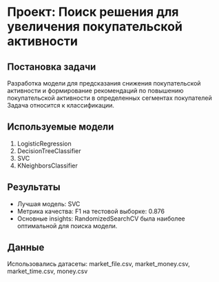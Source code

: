 # Проект: Поиск решения для увеличения покупательской активности

## Постановка задачи
Разработка модели для предсказания снижения покупательской активности и формирование рекомендаций по повышению покупательской активности в определенных сегментах покупателей
Задача относится к классификации.

## Используемые модели
1. LogisticRegression
2. DecisionTreeClassifier
3. SVC
4. KNeighborsClassifier

## Результаты
- Лучшая модель: SVC
- Метрика качества:  F1 на тестовой выборке: 0.876
- Основные insights: RandomizedSearchCV была наиболее оптимальной для поиска модели.

## Данные
Использовались датасеты: market_file.csv, market_money.csv, market_time.csv, money.csv
